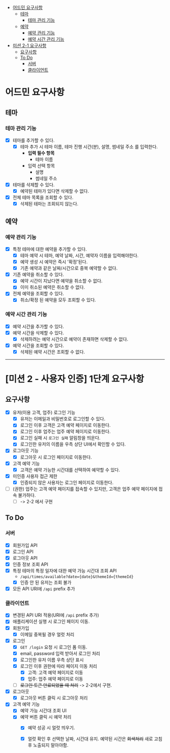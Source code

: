 <!-- TOC -->
* [어드민 요구사항](#어드민-요구사항)
  * [테마](#테마)
    * [테마 관리 기능](#테마-관리-기능)
  * [예약](#예약)
    * [예약 관리 기능](#예약-관리-기능)
    * [예약 시간 관리 기능](#예약-시간-관리-기능)
* [미션 2-1 요구사항](#미션-2-1-요구사항)
  * [요구사항](#요구사항)
  * [To Do](#to-do)
    * [서버](#서버)
    * [클라이언트](#클라이언트)
<!-- TOC -->

# 어드민 요구사항

## 테마

### 테마 관리 기능

- [x] 테마를 추가할 수 있다.
    - [x] 테마 추가 시 테마 이름, 테마 진행 시간(분), 설명, 썸네일 주소 를 입력한다.
        - **입력 필수 항목**
            - 테마 이름
        - 입력 선택 항목
            - 설명
            - 썸네일 주소
- [x] 테마를 삭제할 수 있다.
    - [x] 예약된 테마가 있다면 삭제할 수 없다.
- [x] 전체 테마 목록을 조회할 수 있다.
    - [x] 삭제된 테마는 조회되지 않는다.

## 예약

### 예약 관리 기능

- [x] 특정 테마에 대한 예약을 추가할 수 있다.
    - [x] 테마 예약 시 테마, 예약 날짜, 시간, 예약자 이름을 입력해야한다.
    - [x] 예약 생성 시 예약은 즉시 '확정'된다.
    - [x] 기존 예약과 같은 날짜/시간으로 중복 예약할 수 없다.
- [x] 기존 예약을 취소할 수 있다.
    - [x] 예약 시간이 지났다면 예약을 취소할 수 없다.
    - [x] 이미 취소된 예약은 취소할 수 없다.
- [x] 전체 예약을 조회할 수 있다.
    - [x] 취소/확정 된 예약을 모두 조회할 수 있다.

### 예약 시간 관리 기능

- [x] 예약 시간을 추가할 수 있다.
- [x] 예약 시간을 삭제할 수 있다.
    - [x] 삭제하려는 예약 시간으로 예약이 존재하면 삭제할 수 없다.
- [x] 예약 시간을 조회할 수 있다.
    - [x] 삭제된 예약 시간은 조회할 수 없다.

---

# [미션 2 - 사용자 인증] 1단계 요구사항

## 요구사항

- [x] 유저(이용 고객, 업주) 로그인 기능
    - [x] 유저는 이메일과 비밀번호로 로그인할 수 있다.
    - [x] 로그인 이후 고객은 고객 예약 페이지로 이동한다.
    - [x] 로그인 이후 업주는 업주 예약 페이지로 이동한다.
    - [x] 로그인 실패 시 `로그인 실패` 알림창을 띄운다.
    - [x] 로그인한 유저의 이름을 우측 상단 UI에서 확인할 수 있다.
- [x] 로그아웃 기능
    - [x] 로그아웃 시 로그인 페이지로 이동한다.
- [x] 고객 예약 기능
    - [x] 고객은 예약 가능한 시간대를 선택하여 예약할 수 있다.
- [x] 미인증 사용자 접근 제한
  - [x] 인증되지 않은 사용자는 로그인 페이지로 이동한다.
- [ ] (권한) 업주는 고객 예약 페이지를 접속할 수 있지만, 고객은 업주 예약 페이지에 접속 불가하다.
  - [ ] -> 2-2 에서 구현

## To Do

### 서버

- [x] 회원가입 API
- [x] 로그인 API
- [x] 로그아웃 API
- [x] 인증 정보 조회 API
- [x] 특정 테마의 특정 일자에 대한 예약 가능 시간대 조회 API
    - `/api/times/available?date={date}&themeId={themeId}`
    - [x] 인증 안 된 유저는 조회 불가
- [x] 모든 API URI에 `/api` prefix 추가

### 클라이언트

- [x] 변경된 API URI 적용(URI에 `/api` prefix 추가)
- [x] 애플리케이션 실행 시 로그인 페이지 이동.
- [x] 회원가입
    - [x] 이메일 중복될 경우 얼럿 처리
- [x] 로그인
    - [x] `GET /login` 요청 시 로그인 폼 이동.
    - [x] email, password 입력 받아서 로그인 처리
    - [x] 로그인한 유저 이름 우측 상단 표시
    - [x] 로그인 이후 권한에 따라 페이지 이동 처리
      - [x] 고객: 고객 예약 페이지로 이동
      - [x] 업주: 업주 예약 페이지로 이동
    - [ ] ~~로그인 토큰 만료되었을 때 처리~~ -> 2-2에서 구현.
- [x] 로그아웃
    - [x] 로그아웃 버튼 클릭 시 로그아웃 처리
- [x] 고객 예약 기능
    - [x] 예약 가능 시간대 조회 UI
    - [x] 예약 버튼 클릭 시 예약 처리
        - [x] 예약 성공 시 얼럿 띄우기.
        - [x] 얼럿 확인 후 선택한 날짜, 시간대 유지. 예약된 시간은 ~~회색처리~~ 새로 고침 후 노출되지 말아야함.

